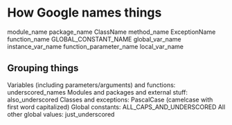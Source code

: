 # How Google names things

module_name
package_name
ClassName
method_name
ExceptionName
function_name
GLOBAL_CONSTANT_NAME
global_var_name
instance_var_name
function_parameter_name
local_var_name

## Grouping things

Variables (including parameters/arguments) and functions: underscored_names
Modules and packages and external stuff: also_underscored
Classes and exceptions: PascalCase (camelcase with first word capitalized)
Global constants: ALL_CAPS_AND_UNDERSCORED
All other global values: just_underscored
